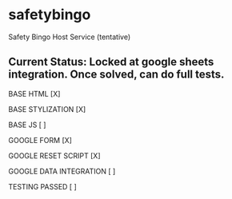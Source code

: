 # safetybingo
Safety Bingo Host Service (tentative)

## Current Status: Locked at google sheets integration. Once solved, can do full tests.


BASE HTML                 [X]

BASE STYLIZATION          [X]

BASE JS                   [ ]

GOOGLE FORM               [X]

GOOGLE RESET SCRIPT       [X]

GOOGLE DATA INTEGRATION   [ ]

TESTING PASSED            [ ]
